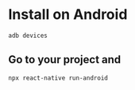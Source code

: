 # Install on Android
````
adb devices
````
## Go to your project and
````
npx react-native run-android
````

